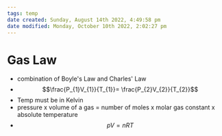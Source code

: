 ```yaml
---
tags: temp
date created: Sunday, August 14th 2022, 4:49:58 pm
date modified: Monday, October 10th 2022, 2:02:27 pm
---
```


# Gas Law
- combination of Boyle's Law and Charles' Law
- $$\frac{P_{1}V_{1}}{T_{1}}= \frac{P_{2}V_{2}}{T_{2}}$$
- Temp must be in Kelvin
- pressure x volume of a gas = number of moles x molar gas constant x absolute temperature
- $$pV = nRT$$

